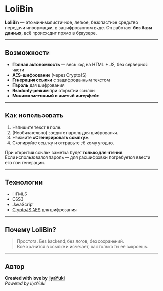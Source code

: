 # LoliBin

**LoliBin** — это минималистичное, легкое, безопастное средство передачи информации, в зашифрованном виде.
Он работает **без базы данных**, всё происходит прямо в браузере.

---

##  Возможности

-  **Полная автономность** — весь код на HTML + JS, без серверной части  
-  **AES-шифрование** (через CryptoJS)  
-  **Генерация ссылки** с зашифрованным текстом  
-  **Пароль** для шифрования  
-  **Readonly-режим** при открытии ссылки  
-  **Минималистичный и чистый интерфейс**

---

##  Как использовать

1. Напишите текст в поле.  
2. (Необязательно) введите пароль для шифрования.  
3. Нажмите **«Сгенерировать ссылку»**.  
4. Скопируйте ссылку и отправьте её кому угодно.  

При открытии ссылки заметка будет **только для чтения**.  
Если использовался пароль — для расшифровки потребуется ввести его при генерации.

---

##  Технологии

- HTML5  
- CSS3  
- JavaScript  
- [CryptoJS AES](https://cdnjs.com/libraries/crypto-js) для шифрования

---

##  Почему LoliBin?

> Простота. Без backend, без логов, без сохранений.  
> Всё хранится в ссылке и исчезает, как только ты её закроешь.

---

##  Автор

**Created with love by [IlyaYuki](https://github.com/h3lix_it)**  
*Powered by IlyaYuki*
